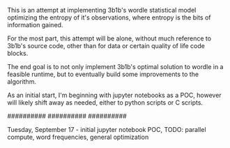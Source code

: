 This is an attempt at implementing 3b1b's wordle statistical model optimizing the entropy of it's observations, where entropy is the bits of information gained. 

For the most part, this attempt will be alone, without much reference to 3b1b's source code, other than for data or certain quality of life code blocks. 

The end goal is to not only implement 3b1b's optimal solution to wordle in a feasible runtime, but to eventually build some improvements to the algorithm.

As an initial start, I'm beginning with jupyter notebooks as a POC, however will likely shift away as needed, either to python scripts or C scripts.

########## ########## ##########

Tuesday, September 17 - initial jupyter notebook POC, TODO: parallel compute, word frequencies, general optimization